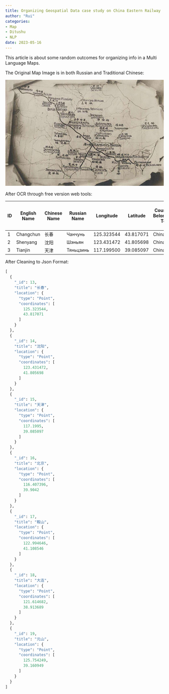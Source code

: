 ```yaml
---
title: Organizing Geospatial Data case study on China Eastern Railway
author: "Rui"
categories:
- Map
- Ditushu
- NLP
date: 2023-05-16
---
```




This article is about some random outcomes for organizing info in a Multi Language Maps.



The Original Map Image is in both Russian and Traditional Chinese:

![cer_map](./img/cer_map.jpg)



After OCR through free version web tools:

| ID   | English Name | Chinese Name | Russian Name | Longitude  | Latitude  | Country Belonged To | Year of Train Station Built |
| ---- | ------------ | ------------ | ------------ | ---------- | --------- | ------------------- | --------------------------- |
| 1    | Changchun    | 长春         | Чанчунь      | 125.323544 | 43.817071 | China               | 1898                        |
| 2    | Shenyang     | 沈阳         | Шэньян       | 123.431472 | 41.805698 | China               | 189                         |
| 3    | Tianjin      | 天津         | Тяньцзинь    | 117.199500 | 39.085097 | China               | 1888                        |



After Cleaning to Json Format:

```python
[
  {
    "_id": 13,
    "title": "长春",
    "location": {
      "type": "Point",
      "coordinates": [
        125.323544,
        43.817071
      ]
    }
  },
  {
    "_id": 14,
    "title": "沈阳",
    "location": {
      "type": "Point",
      "coordinates": [
        123.431472,
        41.805698
      ]
    }
  },
  {
    "_id": 15,
    "title": "天津",
    "location": {
      "type": "Point",
      "coordinates": [
        117.1995,
        39.085097
      ]
    }
  },
  {
    "_id": 16,
    "title": "北京",
    "location": {
      "type": "Point",
      "coordinates": [
        116.407396,
        39.9042
      ]
    }
  },
  {
    "_id": 17,
    "title": "鞍山",
    "location": {
      "type": "Point",
      "coordinates": [
        122.994646,
        41.108546
      ]
    }
  },
  {
    "_id": 18,
    "title": "大连",
    "location": {
      "type": "Point",
      "coordinates": [
        121.614682,
        38.913689
      ]
    }
  },
  {
    "_id": 19,
    "title": "元山",
    "location": {
      "type": "Point",
      "coordinates": [
        125.754249,
        39.160949
      ]
    }
  }
]

```

